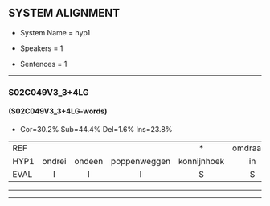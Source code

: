 
## SYSTEM ALIGNMENT

- System Name = hyp1

- Speakers = 1

- Sentences = 1

---

### S02C049V3_3+4LG

#### (S02C049V3_3+4LG-words)

- Cor=30.2%	Sub=44.4%	Del=1.6%	Ins=23.8%

|  |  |  |  |  |  |  |  |  |  |  |  |  |  |  |  |  |  |  |  |  |  |  |  |  |  |  |  |  |  |  |  |  |  |  |  |  |  |  |  |  |  |  |  |  |  |  |  |  |  |  |  |  |  |  |  |  |  |  |  |  |  |  |  |
|:--- |:---:|:---:|:---:|:---:|:---:|:---:|:---:|:---:|:---:|:---:|:---:|:---:|:---:|:---:|:---:|:---:|:---:|:---:|:---:|:---:|:---:|:---:|:---:|:---:|:---:|:---:|:---:|:---:|:---:|:---:|:---:|:---:|:---:|:---:|:---:|:---:|:---:|:---:|:---:|:---:|:---:|:---:|:---:|:---:|:---:|:---:|:---:|:---:|:---:|:---:|:---:|:---:|:---:|:---:|:---:|:---:|:---:|:---:|:---:|:---:|:---:|:---:|:---:|
| REF |  |  |  | * | omdraaien | poppenwagen | konijnenhok | * | elastiekje | ruziemaken | teddybeer | dierentuin |  |  |  |  |  |  |  | paddenstoelen | * | verstoppertje | wasmachine | fototoestel | toiletpapier | vrachtwagen | buurmannen | vogelkooi | vogelkooi | olifant | schommelen | iedereen |  | * | schoenenwinkel | knutselen | * | ophangen | verjaardag | sprookjesboek |  |  | tandenborstel | lucifer | slaapkamer | achterdeur | ziekenhuis | nieuwsgierig | afblijven | kabouter |  |  | * | washandje | sneeuwwitje | * | goeiendag | vakantie | limonade | autorijden | eindelijk | familie | chocolade |
| HYP1 | ondrei | ondeen | poppenweggen | konnijnhoek | in | lastik | elastikja | ruzie | maken | teddi | beer | dierentuin | paddes | toelen | ver | verstopt | parcha? | was | ma | chine | foto | toustal | tole | t | papier | vrachtwagen | buurmannen | vogolkooi | volgelkooi | olifant | schommelen | iedereen | schoene | schoene | winkel | knutselen |  | ophangen | verjaardag | sprookjesboek | tanden | borstel | u | sifer | slaapkamer | achterdeurziekenhuis | nieuw | sgierig | afblijven | kabouter | washa | was | hanthe | sneeuwwie | gooiendag | goeie | dag | vakantie | limonade | autorijden | eindelijk | familie | chocolade |
| EVAL | I | I | I | S | S | S | S | S | S | S | S |  | I | I | I | I | I | I | I | S | S | S | S | S | S |  |  | S | S |  |  |  | I | S | S |  | D |  |  |  | I | I | S | S |  | S | S | S |  |  | I | I | S | S | S | S | S |  |  |  |  |  |  |
---

---
